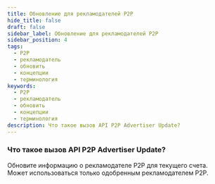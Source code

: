 ```yaml
---
title: Обновление для рекламодателей P2P
hide_title: false
draft: false
sidebar_label: Обновление для рекламодателей P2P
sidebar_position: 4
tags:
  - P2P
  - рекламодатель
  - обновить
  - концепции
  - терминология
keywords:
  - P2P
  - рекламодатель
  - обновить
  - концепции
  - терминология
description: Что такое вызов API P2P Advertiser Update?
---
```


### Что такое вызов API P2P Advertiser Update?

Обновите информацию о рекламодателе P2P для текущего счета. Может использоваться только одобренным рекламодателем P2P.
